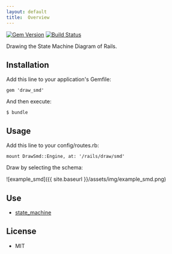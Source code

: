 ```yaml
---
layout: default
title:  Overview
---
```


[![Gem Version](https://badge.fury.io/rb/draw_smd.png)](https://rubygems.org/gems/draw_smd) [![Build Status](https://travis-ci.org/ogom/draw_smd.png?branch=master)](https://travis-ci.org/ogom/draw_smd)

Drawing the State Machine Diagram of Rails.

## Installation

Add this line to your application's Gemfile:

```
gem 'draw_smd'
```

And then execute:

```
$ bundle
```

## Usage

Add this line to your config/routes.rb:

```
mount DrawSmd::Engine, at: '/rails/draw/smd'
```

Draw by selecting the schema:

![example_smd]({{ site.baseurl }}/assets/img/example_smd.png)

## Use

* [state_machine](https://github.com/pluginaweek/state_machine)

## License

* MIT
